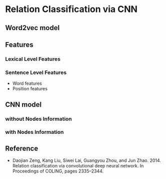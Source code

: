 # Relation Classification via CNN
## Word2vec model
## Features
### Lexical Level Features
### Sentence Level Features
- Word features
- Position features
## CNN model
### without Nodes Information
### with Nodes Information
## Reference
- Daojian Zeng, Kang Liu, Siwei Lai, Guangyou Zhou, and Jun Zhao. 2014. Relation classification via convolutional deep neural network. In Proceedings of COLING, pages 2335–2344.
